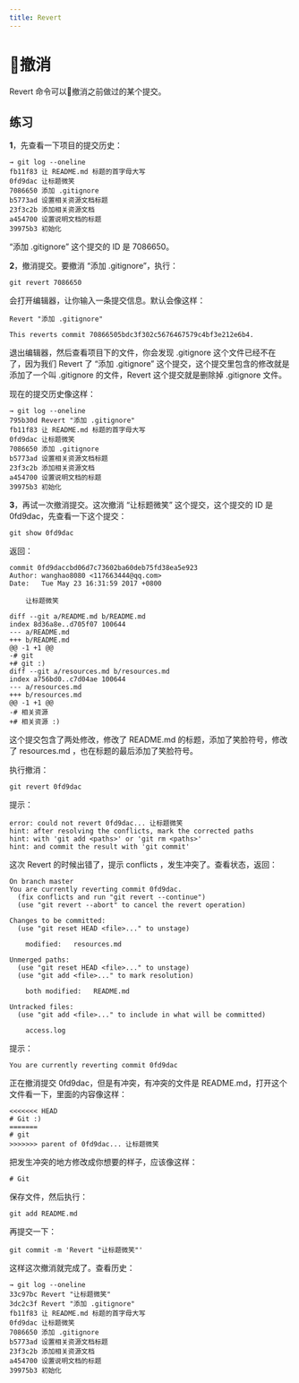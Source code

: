 ```yaml
---
title: Revert
---
```


# 撤消

Revert 命令可以撤消之前做过的某个提交。

## 练习

**1**，先查看一下项目的提交历史：

```
→ git log --oneline
fb11f83 让 README.md 标题的首字母大写
0fd9dac 让标题微笑
7086650 添加 .gitignore
b5773ad 设置相关资源文档标题
23f3c2b 添加相关资源文档
a454700 设置说明文档的标题
39975b3 初始化
```

“添加 .gitignore” 这个提交的 ID 是 7086650。

**2**，撤消提交。要撤消 “添加 .gitignore”，执行：

```
git revert 7086650
```

会打开编辑器，让你输入一条提交信息。默认会像这样：

```
Revert "添加 .gitignore"

This reverts commit 70866505bdc3f302c5676467579c4bf3e212e6b4.
```

退出编辑器，然后查看项目下的文件，你会发现 .gitignore 这个文件已经不在了，因为我们 Revert 了 “添加 .gitignore” 这个提交，这个提交里包含的修改就是添加了一个叫 .gitignore 的文件，Revert 这个提交就是删除掉 .gitignore 文件。

现在的提交历史像这样：

```
→ git log --oneline
795b30d Revert "添加 .gitignore"
fb11f83 让 README.md 标题的首字母大写
0fd9dac 让标题微笑
7086650 添加 .gitignore
b5773ad 设置相关资源文档标题
23f3c2b 添加相关资源文档
a454700 设置说明文档的标题
39975b3 初始化
```

**3**，再试一次撤消提交。这次撤消 “让标题微笑”  这个提交，这个提交的 ID 是 0fd9dac，先查看一下这个提交：

```
git show 0fd9dac
```

返回：

```
commit 0fd9daccbd06d7c73602ba60deb75fd38ea5e923
Author: wanghao8080 <117663444@qq.com>
Date:   Tue May 23 16:31:59 2017 +0800

    让标题微笑

diff --git a/README.md b/README.md
index 8d36a8e..d705f07 100644
--- a/README.md
+++ b/README.md
@@ -1 +1 @@
-# git
+# git :)
diff --git a/resources.md b/resources.md
index a756bd0..c7d04ae 100644
--- a/resources.md
+++ b/resources.md
@@ -1 +1 @@
-# 相关资源
+# 相关资源 :)
```

这个提交包含了两处修改，修改了 README.md 的标题，添加了笑脸符号，修改了 resources.md ，也在标题的最后添加了笑脸符号。

执行撤消：

```
git revert 0fd9dac
```

提示：

```
error: could not revert 0fd9dac... 让标题微笑
hint: after resolving the conflicts, mark the corrected paths
hint: with 'git add <paths>' or 'git rm <paths>'
hint: and commit the result with 'git commit'
```

这次 Revert 的时候出错了，提示 conflicts ，发生冲突了。查看状态，返回：

```
On branch master
You are currently reverting commit 0fd9dac.
  (fix conflicts and run "git revert --continue")
  (use "git revert --abort" to cancel the revert operation)

Changes to be committed:
  (use "git reset HEAD <file>..." to unstage)

	modified:   resources.md

Unmerged paths:
  (use "git reset HEAD <file>..." to unstage)
  (use "git add <file>..." to mark resolution)

	both modified:   README.md

Untracked files:
  (use "git add <file>..." to include in what will be committed)

	access.log
```

提示：

```
You are currently reverting commit 0fd9dac
```

正在撤消提交 0fd9dac，但是有冲突，有冲突的文件是 README.md，打开这个文件看一下，里面的内容像这样：

```
<<<<<<< HEAD
# Git :)
=======
# git
>>>>>>> parent of 0fd9dac... 让标题微笑
```

把发生冲突的地方修改成你想要的样子，应该像这样：

```
# Git
```

保存文件，然后执行：

```
git add README.md
```

再提交一下：

```
git commit -m 'Revert "让标题微笑"'
```

这样这次撤消就完成了。查看历史：

```
→ git log --oneline
33c97bc Revert "让标题微笑"
3dc2c3f Revert "添加 .gitignore"
fb11f83 让 README.md 标题的首字母大写
0fd9dac 让标题微笑
7086650 添加 .gitignore
b5773ad 设置相关资源文档标题
23f3c2b 添加相关资源文档
a454700 设置说明文档的标题
39975b3 初始化
```



